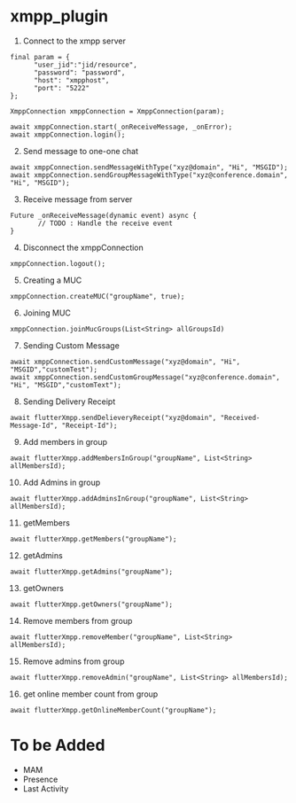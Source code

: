 # xmpp_plugin

1. Connect to the xmpp server

```
final param = {
      "user_jid":"jid/resource",
      "password": "password",
      "host": "xmpphost",
      "port": "5222"
};

XmppConnection xmppConnection = XmppConnection(param);

await xmppConnection.start(_onReceiveMessage, _onError);
await xmppConnection.login();

```

2. Send message to one-one chat

```
await xmppConnection.sendMessageWithType("xyz@domain", "Hi", "MSGID");
await xmppConnection.sendGroupMessageWithType("xyz@conference.domain", "Hi", "MSGID");
```

3. Receive message from server

```
Future _onReceiveMessage(dynamic event) async {
       // TODO : Handle the receive event
}
```

4. Disconnect the xmppConnection

```
xmppConnection.logout();
```

5. Creating a MUC

```
xmppConnection.createMUC("groupName", true);
```

6. Joining  MUC

```
xmppConnection.joinMucGroups(List<String> allGroupsId)

```

7. Sending Custom Message

```
await xmppConnection.sendCustomMessage("xyz@domain", "Hi", "MSGID","customTest");
await xmppConnection.sendCustomGroupMessage("xyz@conference.domain", "Hi", "MSGID","customText");

```

8. Sending Delivery Receipt

```
await flutterXmpp.sendDelieveryReceipt("xyz@domain", "Received-Message-Id", "Receipt-Id");
```

9. Add members in group
```
await flutterXmpp.addMembersInGroup("groupName", List<String> allMembersId);
```

10. Add Admins in group
```
await flutterXmpp.addAdminsInGroup("groupName", List<String> allMembersId);
```

11. getMembers
```
await flutterXmpp.getMembers("groupName");
```

12. getAdmins
```
await flutterXmpp.getAdmins("groupName");
```

13. getOwners
```
await flutterXmpp.getOwners("groupName");
```

14. Remove members from group
```
await flutterXmpp.removeMember("groupName", List<String> allMembersId);
```

15. Remove admins from group
```
await flutterXmpp.removeAdmin("groupName", List<String> allMembersId);
```

16. get online member count from group
```
await flutterXmpp.getOnlineMemberCount("groupName");
```



# To be Added

 - MAM
 - Presence
 - Last Activity

